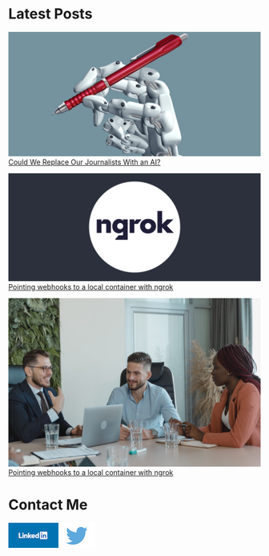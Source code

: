 # Latest Posts

![gpt-2 ai](/assets/images/ai-journalist.jpeg)
[Could We Replace Our Journalists With an AI?](/posts/text-generation-with-python-gpt2-20210802)

![ngrok](/assets/images/ngrok.png)
[Pointing webhooks to a local container with ngrok](/posts/webhooks-local-container-ngrok-20210726)

![Engineer to Leader](/assets/images/boss-1.jpg)
[Pointing webhooks to a local container with ngrok](/posts/engineer-to-leader-part-1-20230807)

# Contact Me
[![LinkedIn](/assets/images/linkedin.png)](https://www.linkedin.com/in/dave-mason-tech/)
[![Twitter](/assets/images/twitter.jpeg)](https://twitter.com/davemasontech)
